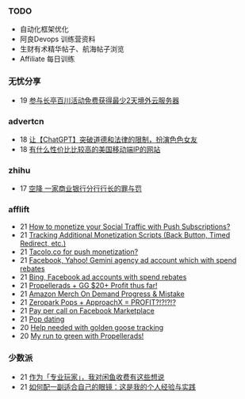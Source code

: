 ### TODO
-  自动化框架优化
-  阿良Devops 训练营资料
-  生财有术精华帖子、航海帖子浏览
-  Affiliate 每日训练

### 无忧分享
<!-- ruyo:START -->
-  19 [参与长亭百川活动免费获得最少2天境外云服务器](https://51.ruyo.net/18392.html)<!-- ruyo:END -->

### advertcn
<!-- advertcn:START -->
-  18 [让【ChatGPT】突破道德和法律的限制，扮演色色女友](https://www.advertcn.com/forum.php?mod=viewthread&tid=110439)
-  18 [有什么性价比比较高的美国移动端IP的网站](https://www.advertcn.com/forum.php?mod=viewthread&tid=110437)<!-- advertcn:END -->

### zhihu
<!-- zhihu:START -->
-  17 [空降 一家商业银行分行行长的罪与罚](http://zhuanlan.zhihu.com/p/629656591?utm_campaign=rss&utm_medium=rss&utm_source=rss&utm_content=title)<!-- zhihu:END -->

### afflift
<!-- afflift:START -->
-  21 [How to monetize your Social Traffic with Push Subscriptions?](https://afflift.com/f/threads/how-to-monetize-your-social-traffic-with-push-subscriptions.10271/)
-  21 [Tracking Additional Monetization Scripts &lpar;Back Button, Timed Redirect, etc.&rpar;](https://afflift.com/f/threads/tracking-additional-monetization-scripts-back-button-timed-redirect-etc.5121/)
-  21 [Tacolo.co for push monetization?](https://afflift.com/f/threads/tacolo-co-for-push-monetization.9394/)
-  21 [Facebook, Yahoo! Gemini agency ad account which with spend rebates](https://afflift.com/f/threads/facebook-yahoo-gemini-agency-ad-account-which-with-spend-rebates.10972/)
-  21 [Bing, Facebook ad accounts with spend rebates](https://afflift.com/f/threads/bing-facebook-ad-accounts-with-spend-rebates.10965/)
-  21 [Propellerads + GG $20+ Profit thus far!](https://afflift.com/f/threads/propellerads-gg-20-profit-thus-far.10969/)
-  21 [Amazon Merch On Demand Progress &amp; Mistake](https://afflift.com/f/threads/amazon-merch-on-demand-progress-mistake.10970/)
-  21 [Zeropark Pops + ApproachX = PROFIT?!?!?!?](https://afflift.com/f/threads/zeropark-pops-approachx-profit.10973/)
-  21 [Pay per call on Facebook Marketplace](https://afflift.com/f/threads/pay-per-call-on-facebook-marketplace.10975/)
-  21 [Pop dating](https://afflift.com/f/threads/pop-dating.10974/)
-  20 [Help needed with golden goose tracking](https://afflift.com/f/threads/help-needed-with-golden-goose-tracking.10908/)
-  20 [My run to green with Propellerads!](https://afflift.com/f/threads/my-run-to-green-with-propellerads.10440/)<!-- afflift:END -->

### 少数派
<!-- sspai:START -->
-  21 [作为「专业玩家」，我对闲鱼收费有这些想说](https://sspai.com/post/79918)
-  21 [如何配一副适合自己的眼镜：这是我的个人经验与实践](https://sspai.com/post/79573)<!-- sspai:END -->
